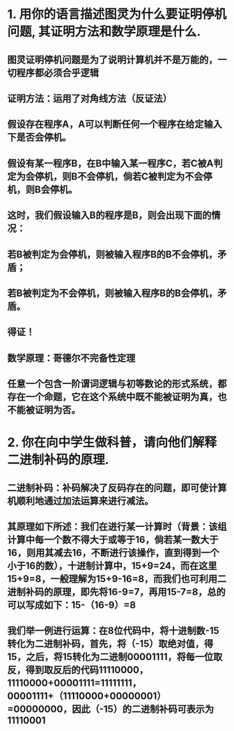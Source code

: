 # 1. 用你的语言描述图灵为什么要证明停机问题, 其证明方法和数学原理是什么.
## 图灵证明停机问题是为了说明计算机并不是万能的，一切程序都必须合乎逻辑
## 证明方法：运用了对角线方法（反证法）
## 假设存在程序A，A可以判断任何一个程序在给定输入下是否会停机。
## 假设有某一程序B，在B中输入某一程序C，若C被A判定为会停机，则B不会停机，倘若C被判定为不会停机，则B会停机。
## 这时，我们假设输入B的程序是B，则会出现下面的情况：
## 若B被判定为会停机，则被输入程序B的B不会停机，矛盾；
## 若B被判定为不会停机，则被输入程序B的B会停机，矛盾。
## 得证！
## 数学原理：哥德尔不完备性定理
## 任意一个包含一阶谓词逻辑与初等数论的形式系统，都存在一个命题，它在这个系统中既不能被证明为真，也不能被证明为否。
# 2. 你在向中学生做科普，请向他们解释二进制补码的原理.
## 二进制补码：补码解决了反码存在的问题，即可使计算机顺利地通过加法运算来进行减法。
## 其原理如下所述：我们在进行某一计算时（背景：该组计算中每一个数不得大于或等于16，倘若某一数大于16，则用其减去16，不断进行该操作，直到得到一个小于16的数），十进制计算中，15+9=24，而在这里15+9=8，一般理解为15+9-16=8，而我们也可利用二进制补码的原理，即先将16-9=7，再用15-7=8，总的可以写成如下：15-（16-9）=8
## 我们举一例进行运算：在8位代码中，将十进制数-15转化为二进制补码，首先，将（-15）取绝对值，得15，之后，将15转化为二进制00001111，将每一位取反，得到取反后的代码11110000，11110000+00001111=11111111，00001111+（11110000+00000001）=00000000，因此（-15）的二进制补码可表示为11110001


